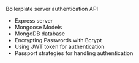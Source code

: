 Boilerplate server authentication API
- Express server
- Mongoose Models
- MongoDB database
- Encrypting Passwords with Bcrypt
- Using JWT token for authentication
- Passport strategies for handling authentication
